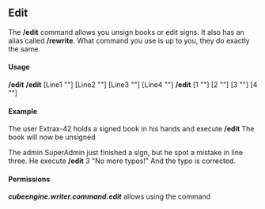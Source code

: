 ## Edit ##
The **/edit** command allows you unsign books or edit signs. It also has an alias called **/rewrite**. What command you
use is up to you, they do exactly the same.


#### Usage ####
**/edit** 
**/edit** [Line1 "<First line>"] [Line2 "<Second line>"] [Line3 "<Third line>"] [Line4 "<Fourth line>"]
**/edit** [1 "<First line>"] [2 "<Second line>"] [3 "<Third line>"] [4 "<Fourth line>"]

#### Example ####
The user Extrax-42 holds a signed book in his hands and execute **/edit**
The book will now be unsigned

The admin SuperAdmin just finished a sign, but he spot a mistake in line three. He execute
**/edit** 3 "No more typos!"
And the typo is corrected.

#### Permissions ####
***cubeengine.writer.command.edit*** allows using the command
